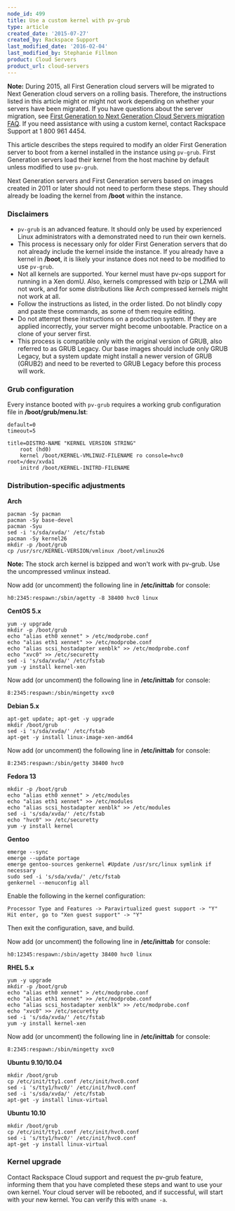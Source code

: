 ```yaml
---
node_id: 499
title: Use a custom kernel with pv-grub
type: article
created_date: '2015-07-27'
created_by: Rackspace Support
last_modified_date: '2016-02-04'
last_modified_by: Stephanie Fillmon
product: Cloud Servers
product_url: cloud-servers
---
```


**Note:** During 2015, all First Generation cloud servers will be migrated to Next Generation cloud servers on a rolling basis. Therefore, the instructions listed in this article might or might not work depending on whether your servers have been migrated. If you have questions about the server migration, see [First Generation to Next Generation Cloud Servers migration FAQ](/how-to/first-generation-to-next-generation-cloud-server-migration-faq). If you need assistance with using a custom kernel, contact Rackspace Support at 1 800 961 4454.

This article describes the steps required to modify an older First Generation server to boot from a kernel installed in the instance using `pv-grub`. First Generation servers load their kernel from the host machine by default unless modified to use `pv-grub`.

Next Generation servers and First Generation servers based on images created in 2011 or later should not need to perform these steps. They should already be loading the kernel from **/boot** within the instance.

### Disclaimers

-  `pv-grub` is an advanced feature. It should only be used by experienced Linux administrators with a demonstrated need to run their own kernels.
-  This process is necessary only for older First Generation servers that do not already include the kernel inside the instance. If you already have a kernel in **/boot**, it is likely your instance does not need to be modified to use `pv-grub`.
-  Not all kernels are supported. Your kernel must have pv-ops support for running in a Xen domU. Also, kernels compressed with bzip or LZMA will not work, and for some distributions like Arch compressed kernels might not work at all.
-  Follow the instructions as listed, in the order listed. Do not blindly copy and paste these commands, as some of them require editing.
-  Do not attempt these instructions on a production system. If they are applied incorrectly, your server might become unbootable. Practice on a clone of your server first.
-  This process is compatible only with the original version of GRUB, also referred to as GRUB Legacy. Our base images should include only GRUB Legacy, but a system update might install a newer version of GRUB (GRUB2) and need to be reverted to GRUB Legacy before this process will work.

### Grub configuration

Every instance booted with `pv-grub` requires a working grub configuration file in **/boot/grub/menu.lst**:

    default=0
    timeout=5

    title=DISTRO-NAME "KERNEL VERSION STRING"
        root (hd0)
        kernel /boot/KERNEL-VMLINUZ-FILENAME ro console=hvc0 root=/dev/xvda1
        initrd /boot/KERNEL-INITRD-FILENAME

### Distribution-specific adjustments

**Arch**

    pacman -Sy pacman
    pacman -Sy base-devel
    pacman -Syu
    sed -i 's/sda/xvda/' /etc/fstab
    pacman -Sy kernel26
    mkdir -p /boot/grub
    cp /usr/src/KERNEL-VERSION/vmlinux /boot/vmlinux26

**Note:** The stock arch kernel is bzipped and won't work with pv-grub. Use the uncompressed vmlinux instead.

Now add (or uncomment) the following line in **/etc/inittab** for console:

    h0:2345:respawn:/sbin/agetty -8 38400 hvc0 linux

**CentOS 5.x**

    yum -y upgrade
    mkdir -p /boot/grub
    echo "alias eth0 xennet" > /etc/modprobe.conf
    echo "alias eth1 xennet" >> /etc/modprobe.conf
    echo "alias scsi_hostadapter xenblk" >> /etc/modprobe.conf
    echo "xvc0" >> /etc/securetty
    sed -i 's/sda/xvda/' /etc/fstab
    yum -y install kernel-xen

Now add (or uncomment) the following line in **/etc/inittab** for console:

    8:2345:respawn:/sbin/mingetty xvc0

**Debian 5.x**

    apt-get update; apt-get -y upgrade
    mkdir /boot/grub
    sed -i 's/sda/xvda/' /etc/fstab
    apt-get -y install linux-image-xen-amd64

Now add (or uncomment) the following line in **/etc/inittab** for console:

    8:2345:respawn:/sbin/getty 38400 hvc0

**Fedora 13**

    mkdir -p /boot/grub
    echo "alias eth0 xennet" > /etc/modules
    echo "alias eth1 xennet" >> /etc/modules
    echo "alias scsi_hostadapter xenblk" >> /etc/modules
    sed -i 's/sda/xvda/' /etc/fstab
    echo "hvc0" >> /etc/securetty
    yum -y install kernel

**Gentoo**

    emerge --sync
    emerge --update portage
    emerge gentoo-sources genkernel #Update /usr/src/linux symlink if necessary
    sudo sed -i 's/sda/xvda/' /etc/fstab
    genkernel --menuconfig all

Enable the following in the kernel configuration:

    Processor Type and Features -> Paravirtualized guest support -> "Y"
    Hit enter, go to "Xen guest support" -> "Y"

Then exit the configuration, save, and build.

Now add (or uncomment) the following line in **/etc/inittab** for console:

    h0:12345:respawn:/sbin/agetty 38400 hvc0 linux

**RHEL 5.x**

    yum -y upgrade
    mkdir -p /boot/grub
    echo "alias eth0 xennet" > /etc/modprobe.conf
    echo "alias eth1 xennet" >> /etc/modprobe.conf
    echo "alias scsi_hostadapter xenblk" >> /etc/modprobe.conf
    echo "xvc0" >> /etc/securetty
    sed -i 's/sda/xvda/' /etc/fstab
    yum -y install kernel-xen

Now add (or uncomment) the following line in **/etc/inittab** for console:

    8:2345:respawn:/sbin/mingetty xvc0

**Ubuntu 9.10/10.04**

    mkdir /boot/grub
    cp /etc/init/tty1.conf /etc/init/hvc0.conf
    sed -i 's/tty1/hvc0/' /etc/init/hvc0.conf
    sed -i 's/sda/xvda/' /etc/fstab
    apt-get -y install linux-virtual

**Ubuntu 10.10**

    mkdir /boot/grub
    cp /etc/init/tty1.conf /etc/init/hvc0.conf
    sed -i 's/tty1/hvc0/' /etc/init/hvc0.conf
    apt-get -y install linux-virtual

### Kernel upgrade

Contact Rackspace Cloud support and request the pv-grub feature, informing them that you have completed these steps and want to use your own kernel. Your cloud server will be rebooted, and if successful, will start with your new kernel. You can verify this with `uname -a`.
